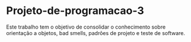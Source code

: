 Projeto-de-programacao-3
========================

Este trabalho tem o objetivo de consolidar o conhecimento sobre orientação a objetos, bad smells, padrões de projeto e teste de software.